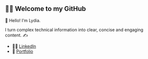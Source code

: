 ## 👩‍💻 Welcome to my GitHub

👋 Hello! I’m Lydia. 

I turn complex technical information into clear, concise and engaging content. ✍️

- 🙋‍♀️ [LinkedIn](https://www.linkedin.com/in/lydiahandforth/)
- 📂 [Portfolio](https://lydiahandforthportfolio.notion.site/Welcome-to-my-portfolio-32f2a0a8f7ba4de7808d97b23608a1e2)

<!--
**lydialouise/lydialouise** is a ✨ _special_ ✨ repository because its `README.md` (this file) appears on your GitHub profile.

Here are some ideas to get you started:

- 🔭 I’m currently working on ...
- 🌱 I’m currently learning ...
- 👯 I’m looking to collaborate on ...
- 🤔 I’m looking for help with ...
- 💬 Ask me about ...
- 📫 How to reach me: ...
- 😄 Pronouns: ...
- ⚡ Fun fact: ...
-->
